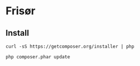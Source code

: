 Frisør
======

Install
------

    curl -sS https://getcomposer.org/installer | php

    php composer.phar update
